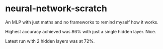 # neural-network-scratch
An MLP with just maths and no frameworks to remind myself how it works.

Highest accuracy achieved was 86% with just a single hidden layer. Nice.

Latest run with 2 hidden layers was at 72%.
